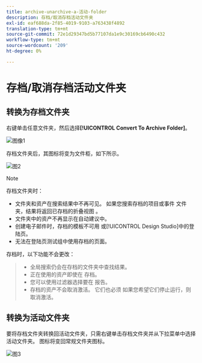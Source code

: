 ```yaml
---
title: archive-unarchive-a-活动-folder
description: 存档/取消存档活动文件夹
exl-id: eaf688da-2f85-4019-9103-a763438f4892
translation-type: tm+mt
source-git-commit: 72e1d29347bd5b77107da1e9c30169cb6490c432
workflow-type: tm+mt
source-wordcount: '209'
ht-degree: 0%

---
```


# 存档/取消存档活动文件夹

## 转换为存档文件夹

右键单击任意文件夹，然后选择&#x200B;**[!UICONTROL Convert To Archive Folder]**。

![图像1](/help/sky/assets/campaign-folders/archive-unarchive-a-campaign-folder/archive-unarchive-a-campaign-folder-1.png)

存档文件夹后，其图标将变为文件柜，如下所示。

![图2](/help/sky/assets/campaign-folders/archive-unarchive-a-campaign-folder/archive-unarchive-a-campaign-folder-2.png)

>[!NOTE]
>
>存档文件夹时：
>
>* 文件夹和资产在搜索结果中不再可见。
   >如果您搜索存档的项目或事件
   >文件夹，结果将返回已存档的折叠视图
   >。
>* 文件夹中的资产不再显示在自动建议中。
>* 创建电子邮件时，存档的模板不可用
   >或[!UICONTROL Design Studio]中的登陆页。
>* 无法在登陆页测试组中使用存档的页面。

>
>
存档时，以下功能不会更改：
>
>* 全局搜索仍会在存档的文件夹中查找结果。
>* 正在使用的资产即使在
   >存档。
>* 您可以使用过滤器选择要在
   >报告。
>* 存档的资产不会取消激活。 它们也必须
   >如果您希望它们停止运行，则取消激活。

>



## 转换为活动文件夹

要将存档文件夹转换回活动文件夹，只需右键单击存档文件夹并从下拉菜单中选择活动文件夹。 图标将变回常规文件夹图标。

![图3](/help/sky/assets/campaign-folders/archive-unarchive-a-campaign-folder/archive-unarchive-a-campaign-folder-3.png)

